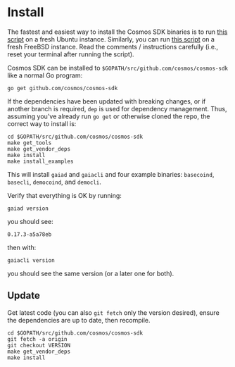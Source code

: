 # Install

The fastest and easiest way to install the Cosmos SDK binaries
is to run [this script](https://github.com/cosmos/cosmos-sdk/blob/develop/scripts/install_sdk_ubuntu.sh) on a fresh Ubuntu instance. Similarly, you can run [this script](https://github.com/cosmos/cosmos-sdk/blob/develop/scripts/install_sdk_bsd.sh) on a fresh FreeBSD instance. Read the comments / instructions carefully (i.e., reset your terminal after running the script).

Cosmos SDK can be installed to
`$GOPATH/src/github.com/cosmos/cosmos-sdk` like a normal Go program:

```
go get github.com/cosmos/cosmos-sdk
```

If the dependencies have been updated with breaking changes, or if
another branch is required, `dep` is used for dependency management.
Thus, assuming you've already run `go get` or otherwise cloned the repo,
the correct way to install is:

```
cd $GOPATH/src/github.com/cosmos/cosmos-sdk
make get_tools
make get_vendor_deps
make install
make install_examples
```

This will install `gaiad` and `gaiacli` and four example binaries:
`basecoind`, `basecli`, `democoind`, and `democli`.

Verify that everything is OK by running:

```
gaiad version
```

you should see:

```
0.17.3-a5a78eb
```

then with:

```
gaiacli version
```
you should see the same version (or a later one for both).

## Update

Get latest code (you can also `git fetch` only the version desired),
ensure the dependencies are up to date, then recompile.

```
cd $GOPATH/src/github.com/cosmos/cosmos-sdk
git fetch -a origin
git checkout VERSION
make get_vendor_deps
make install
```
